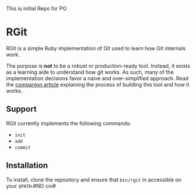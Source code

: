 This is initial Repo for PO
# RGit

RGit is a simple Ruby implementation of Git used to learn how Git internals
work.

The purpose is **not** to be a robust or production-ready tool. Instead, it
exists as a learning aide to understand how git works. As such, many of the
implementation decisions favor a naive and over-simplified approach. Read the
[companion article] explaining the process of building this tool and how it
works.

[companion article]: https://robots.thoughtbot.com/rebuilding-git-in-ruby

## Support

RGit currently implements the following commands:

* `init`
* `add`
* `commit`

## Installation

To install, clone the repository and ensure that `bin/rgit` in accessible on
your `$PATH`.#ND
 cni#

